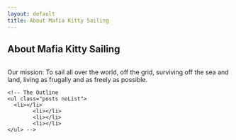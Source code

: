 ```yaml
---
layout: default
title: About Mafia Kitty Sailing
---
```


<div class="post">
	<h2 class="pageTitle">About Mafia Kitty Sailing</h2>
	<img src="{{ '/assets/img/touring.jpg' | prepend: site.baseurl }}" alt="">
	<p class="intro">Our mission: To sail all over the world, off the grid, surviving off the sea and land, living as frugally and as freely as possible.</p>

	<!-- The Outline
	<ul class="posts noList">
      <li></li>
			<li></li>
			<li></li>
			<li></li>
	</ul> -->
</div>
